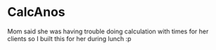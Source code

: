 # CalcAnos
Mom said she was having trouble doing calculation with times for her clients so I built this for her during lunch :p
